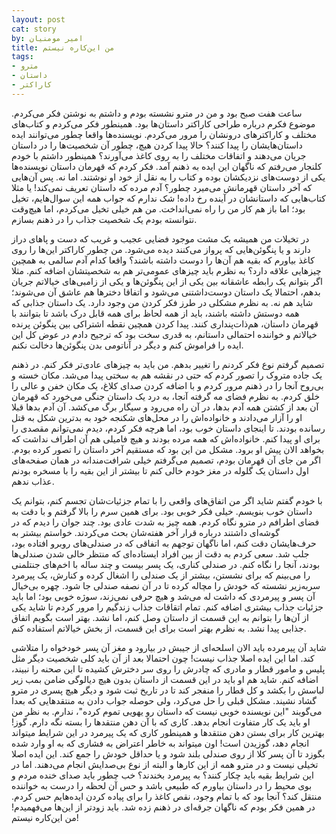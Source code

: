 ```yaml
---
layout: post
cat: story
by: امیر مومنیان
title: من این‌کاره نیستم
tags:
- مترو
- داستان
- کاراکتر
---
```


ساعت هفت صبح بود و من در مترو نشسته بودم و داشتم به نوشتن فکر می‌کردم. موضوع فکرم درباره طراحی کاراکتر داستان‌ها بود. همینطور فکر می‌کردم و کتاب‌های مختلف و کاراکترهای درونشان را مرور می‌کردم. نویسنده‌ها واقعا چطور می‌توانند ایده داستان‌هایشان را پیدا کنند؟ حالا پیدا کردن هیچ، چطور آن شخصیت‌ها را در داستان جریان می‌دهند و اتفاقات مختلف را به روی کاغذ می‌آورند؟ همینطور داشتم با خودم کلنجار می‌رفتم که ناگهان این ایده به ذهنم آمد. فکر کردم که قهرمان داستان نویسنده‌ها یکی از دوست‌های نزدیکشان بوده و کتاب را به نقل از خود او نوشتند. اما نه. پس آن‌هایی که آخر داستان قهرمانش می‌میرد چطور؟ آدم مرده که داستان تعریف نمی‌کند! یا مثلا کتاب‌هایی که داستانشان در آینده رخ داده! شک ندارم که جواب همه این سوال‌هایم، تخیل بود؛ اما باز هم کار من را راه نمی‌انداخت. من هم خیلی تخیل می‌کردم، اما هیچ‌وقت نتوانسته بودم یک شخصیت جذاب را در ذهنم بسازم.

در تخیلات من همیشه یک مشت موجود فضایی عجیب و غریب که دست و پاهای دراز دارند و یا پنگوئن‌هایی که پرواز می‌کنند دیده می‌شود. من چطور کاراکتر این‌ها را روی کاغذ بیاورم که بقیه هم آن‌ها را دوست داشته باشند؟ واقعا کدام آدم سالمی به همچین چیزهایی علاقه دارد؟ به نظرم باید چیزهای عمومی‌تر هم به شخصیتشان اضافه کنم. مثلا اگر بتوانم یک رابطه عاشقانه بین یکی از این پنگوئن‌ها و یکی از زامبی‌های خیالاتم جریان بدهم، احتمالا یک داستان دوست‌داشتنی می‌شود و اتفاقا دخترها هم عاشق آن می‌شوند؛ شاید هم نه. به نظرم مشکلی در طرز فکر کردن من وجود دارد. یک داستان جذابی که همه دوستش داشته باشند، باید از همه لحاظ برای همه قابل درک باشد تا بتوانند با قهرمان داستان، هم‌ذات‌پنداری کنند. پیدا کردن همچین نقطه اشتراکی بین پنگوئن پرنده خیالاتم و خواننده احتمالی داستانم، به قدری سخت بود که ترجیح دادم در عوض کل این ایده را فراموش کنم و دیگر در آناتومی بدن پنگوئن‌ها دخالت نکنم.

تصمیم گرفتم نوع فکر کردنم را تغییر بدهم. من باید به چیزهای عادی‌تر فکر کنم. در ذهنم یک جاده متروک را تصور کردم که حتی در نقشه هم به سختی پیدا می‌شد. مکان خسته و بی‌روح آنجا را در ذهنم مرور کردم و با اضافه کردن صدای کلاغ، یک مکان خفن و عالی را خلق کردم. به نظرم فضای مه گرفته آنجا، به درد یک داستان جنگی می‌خورد که قهرمان آن بعد از کشتن همه آدم بدها، در آن راه می‌رود و سیگار برگ می‌کشد. آن آدم بدها قبلا او را آزار می‌دادند و خانواده‌اش را در محل‌های شکنجه خود به بدترین شکل به قتل رسانده بودند. تا اینجای داستان خوب بود، اما هرچه فکر کردم، دیدم نمی‌توانم مقصدی را برای او پیدا کنم. خانواده‌اش که همه مرده بودند و هیچ فامیلی هم آن اطراف نداشت که بخواهد الان پیش او برود. مشکل من این بود که مستقیم آخر داستان را تصور کرده بودم. اگر من جای آن قهرمان بودم، تصمیم می‌گرفتم خیلی شرافت‌مندانه در همان صفحه‌های اول داستان یک گلوله در مغز خودم خالی کنم تا بیشتر از این بقیه را با مسخره بودنم عذاب ندهم.

با خودم گفتم شاید اگر من اتفاق‌های واقعی را با تمام جزئیات‌شان تجسم کنم، بتوانم یک داستان خوب بنویسم. خیلی فکر خوبی بود. برای همین سرم را بالا گرفتم و با دقت به فضای اطرافم در مترو نگاه کردم. همه چیز به شدت عادی بود. چند جوان را دیدم که در گوشه‌ای داشتند درباره قرار آخر هفته‌شان بحث می‌کردند. خواستم بیشتر به حرف‌هایشان دقت کنم، اما ناگهان توجهم به اتفاقی که در صندلی‌های روبرو افتاده بود، جلب شد. سعی کردم به دقت از بین افراد ایستاده‌ای که منتظر خالی شدن صندلی‌ها بودند، آنجا را نگاه کنم. در صندلی کناری، یک پسر بیست و چند ساله با اخم‌های جنتلمنی را می‌بینم که برای نشستن، بیشتر از یک صندلی را اشغال کرده و کنارش، یک پیرمرد سربه‌زیر نشسته که خودش را مچاله کرده تا در آن نصفه صندلی جا شود. چهره بی‌خیال آن پسر و پیرمردی که داشت له می‌شد و هیچ حرفی نمی‌زند، سوژه خوبی بود؛ اما باید جزئیات جذاب بیشتری اضافه کنم. تمام اتقاقات جذاب زندگیم را مرور کردم تا شاید یکی از آن‌ها را بتوانم به این قسمت از داستان وصل کنم، اما نشد. بهتر است بگویم اتفاق جذابی پیدا نشد. به نظرم بهتر است برای این قسمت، از بخش خیالاتم استفاده کنم.

شاید آن پیرمرده باید الان اسلحه‌ای از جیبش در بیارود و مغز آن پسر خودخواه را متلاشی کند. اما این ایده اصلا جذاب نیست! چون احتمالا بعد از آن باید کلی شخصیت دیگر مثل پلیس و مامور قطار و مادری که چادرش را روی سر دخترش کشیده تا این صحنه را نبیند، اضافه کنم. شاید هم او باید در این قسمت از داستان بدون هیچ دیالوگی ضامن بمب زیر لباسش را بکشد و کل قطار را منفجر کند تا در تاریخ ثبت شود و دیگر هیچ پسری در مترو گشاد نشیند. مشکل قبلی را حل می‌کرد، ولی حوصله جواب دادن به منتقدهایی که بعدا می‌گویند "این نویسنده خوبی نیست که داستان رو یهویی تموم کرده"، ندارم. به نظر من او باید یک کار متفاوت انجام بدهد. کاری که با آن دهن منتقدها را بسته نگه دارم. گوز! بهترین کار برای بستن دهن منتقدها و همینطور کاری که یک پیرمرد در این شرایط میتواند انجام دهد، گوزیدن است! اون میتواند به خاطر اعتراض به فشاری که به او وارد شده بگوزد تا آن پسر کلا از روی صندلی بلند شود و یا حداقل خودش را جمع کند. این ایده اصلا تخیلی نیست و در مترو همه از این کارها و البته از نوع بی‌صدایش انجام می‌دهند. اما در این شرایط بقیه باید چکار کنند؟ به پیرمرد بخندند؟ خب چطور باید صدای خنده مردم و بوی محیط را در داستان بیاورم که طبیعی باشد و حس آن لحظه را درست به خواننده منتقل کند؟ آنجا بود که با تمام وجود، نقص کاغذ را برای پیاده کردن ایده‌هایم حس کردم. در همین فکر بودم که ناگهان جرقه‌ای در ذهنم زده شد. باید زودتر از این‌ها می‌فهمیدم! من این‌کاره نیستم!